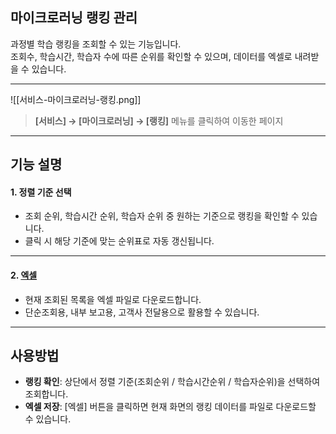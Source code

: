 ## 마이크로러닝 랭킹 관리

과정별 학습 랭킹을 조회할 수 있는 기능입니다.  
조회수, 학습시간, 학습자 수에 따른 순위를 확인할 수 있으며, 데이터를 엑셀로 내려받을 수 있습니다.  

***
![[서비스-마이크로러닝-랭킹.png]]

> **[서비스] → [마이크로러닝] → [랭킹]** 메뉴를 클릭하여 이동한 페이지  

***

## 기능 설명

#### 1. 정렬 기준 선택
- 조회 순위, 학습시간 순위, 학습자 순위 중 원하는 기준으로 랭킹을 확인할 수 있습니다.  
- 클릭 시 해당 기준에 맞는 순위표로 자동 갱신됩니다.  

***

#### 2. [엑셀](엑셀.md)
- 현재 조회된 목록을 엑셀 파일로 다운로드합니다.  
- 단순조회용, 내부 보고용, 고객사 전달용으로 활용할 수 있습니다.  

***

## 사용방법

- **랭킹 확인**: 상단에서 정렬 기준(조회순위 / 학습시간순위 / 학습자순위)을 선택하여 조회합니다.  
- **엑셀 저장**: [엑셀] 버튼을 클릭하면 현재 화면의 랭킹 데이터를 파일로 다운로드할 수 있습니다.  
